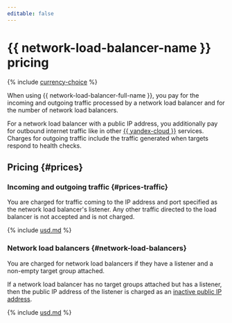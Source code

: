 ```yaml
---
editable: false
---
```

# {{ network-load-balancer-name }} pricing


{% include [currency-choice](../_includes/pricing/currency-choice.md) %}


When using {{ network-load-balancer-full-name }}, you pay for the incoming and outgoing traffic processed by a network load balancer and for the number of network load balancers.

For a network load balancer with a public IP address, you additionally pay for outbound internet traffic like in other [{{ yandex-cloud }}](../vpc/pricing.md#prices-traffic) services. Charges for outgoing traffic include the traffic generated when targets respond to health checks.

## Pricing {#prices}

### Incoming and outgoing traffic {#prices-traffic}

You are charged for traffic coming to the IP address and port specified as the network load balancer's listener. Any other traffic directed to the load balancer is not accepted and is not charged.





{% include [usd.md](../_pricing/network-load-balancer/usd-traffic.md) %}




### Network load balancers {#network-load-balancers}

You are charged for network load balancers if they have a listener and a non-empty target group attached.

If a network load balancer has no target groups attached but has a listener, then the public IP address of the listener is charged as an [inactive public IP address](../vpc/pricing.md#prices-public-ip).





{% include [usd.md](../_pricing/network-load-balancer/usd-balancer.md) %}



